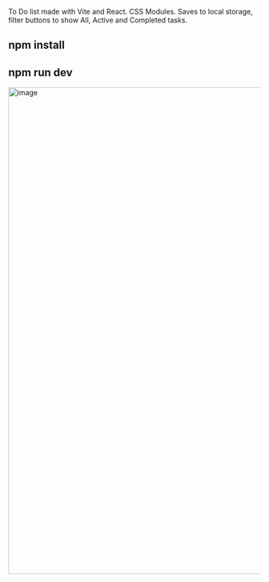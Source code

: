 
To Do list made with Vite and React. CSS Modules. Saves to local storage, filter buttons to show All, Active and Completed tasks. 

## npm install 

## npm run dev

<img width="973" alt="image" src="https://user-images.githubusercontent.com/90968035/222156306-848c5608-6b16-4399-880b-6f0541d2494f.png">
